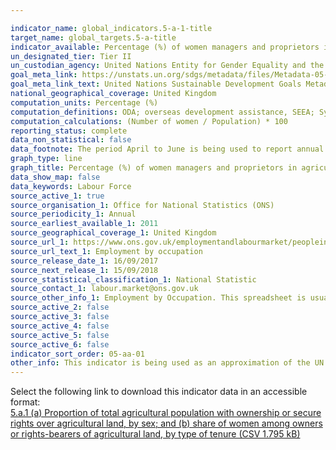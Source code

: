 ```yaml
---

indicator_name: global_indicators.5-a-1-title
target_name: global_targets.5-a-title
indicator_available: Percentage (%) of women managers and proprietors in agriculture related services
un_designated_tier: Tier II
un_custodian_agency: United Nations Entity for Gender Equality and the Empowerment of Women (UN Women), United Nations Statistics Division (UNSD), Food and Agriculture Organization of the United Nations (FAO)
goal_meta_link: https://unstats.un.org/sdgs/metadata/files/Metadata-05-0a-01.pdf
goal_meta_link_text: United Nations Sustainable Development Goals Metadata (PDF 4.0 MB)
national_geographical_coverage: United Kingdom
computation_units: Percentage (%)
computation_definitions: ODA; overseas development assistance, SEEA; System of Environmental Economic Accounting, EPEA; Environmental Protection Expenditure Accounts, UNCEEA; UN Committee on Environmental Economic Accounting, BIOFIN; Biodiversity Finance Initiative.
computation_calculations: (Number of women / Population) * 100
reporting_status: complete
data_non_statistical: false
data_footnote: The period April to June is being used to report annual data. The date on the X axis is the first year of this period.
graph_type: line
graph_title: Percentage (%) of women managers and proprietors in agriculture related services
data_show_map: false
data_keywords: Labour Force
source_active_1: true
source_organisation_1: Office for National Statistics (ONS)
source_periodicity_1: Annual
source_earliest_available_1: 2011
source_geographical_coverage_1: United Kingdom
source_url_1: https://www.ons.gov.uk/employmentandlabourmarket/peopleinwork/employmentandemployeetypes/datasets/employmentbyoccupationemp04
source_url_text_1: Employment by occupation
source_release_date_1: 16/09/2017
source_next_release_1: 15/09/2018
source_statistical_classification_1: National Statistic
source_contact_1: labour.market@ons.gov.uk
source_other_info_1: Employment by Occupation. This spreadsheet is usually published once a year in August and provides a detailed snapshot of employment by occupation, broken down by sex. These estimates are sourced from the Labour Force Survey, a survey of households.
source_active_2: false
source_active_3: false
source_active_4: false
source_active_5: false
source_active_6: false
indicator_sort_order: 05-aa-01
other_info: This indicator is being used as an approximation of the UN SDG Indicator. Where possible, we will work to identify or develop UK data to meet the global indicator specification. This indicator has not been identified in collaboration with topic experts.
---
```

Select the following link to download this indicator data in an accessible format:<br>[5.a.1 (a) Proportion of total agricultural population with ownership or secure rights over agricultural land, by sex; and (b) share of women among owners or rights-bearers of agricultural land, by type of tenure (CSV 1.795 kB)](https://sustainabledevelopment-uk.github.io/sdg-data/en/data/5-a-1.csv)